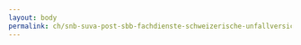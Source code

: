 ```yaml
---
layout: body
permalink: ch/snb-suva-post-sbb-fachdienste-schweizerische-unfallversicherungsanstalt-dienstabteilungen-der-direktion-rehabilitationsklinik-bellikon/
---
```


